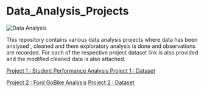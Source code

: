 # Data_Analysis_Projects

![Data Analysis](https://www.google.com/imgres?imgurl=https%3A%2F%2Fmiro.medium.com%2Fmax%2F1200%2F1*PKXC0FeXQc5LVmqhJ8HnVg.png&imgrefurl=https%3A%2F%2Ftowardsdatascience.com%2Fbasic-data-analysis-techniques-every-data-analyst-should-know-part-ii-412e28af849d&tbnid=c6eBin75PxqyzM&vet=12ahUKEwi697Sm2s_sAhURUXwKHX7gB3EQMygGegUIARDeAQ..i&docid=zXPi_IaD4S1JIM&w=1200&h=664&q=data%20analysis&ved=2ahUKEwi697Sm2s_sAhURUXwKHX7gB3EQMygGegUIARDeAQ)

This repository contains various data analysis projects where data has been analysed , cleaned and them exploratory analysis is done and observations are recorded.
For each of the respective project dataset link is also provided and the modified cleaned data is also attached.

[Project 1 : Student Performance Analysis ](https://github.com/nikita1610/Data_Analysis_Projects/tree/master/Student_Performance_Analysis)
[Project 1 : Dataset](https://www.kaggle.com/spscientist/students-performance-in-exams)


[Project 2 : Ford GoBike Analysis](https://github.com/nikita1610/Data_Analysis_Projects/tree/master/Ford_GoBike_Analysis)
[Project 2 : Dataset](https://github.com/nikita1610/Data_Analysis_Projects/tree/master/Ford_GoBike_Analysis)

